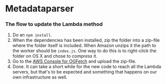# Metadataparser

### The flow to update the Lambda method

1. Do an `npm install`.
2. When the dependencies has been installed, zip the folder into a zip-file where the folder itself is included. When Amazon unzips it the path to the worker should be `index.js`. One way to do this is to right-click the folder on OS X and chose to *compress* it.
3. Go to the [AWS Console for OGFetch](https://console.aws.amazon.com/lambda/home?region=us-east-1#/test/http/ogfetch) and upload the zip-file.
4. Done. It can take a short while for the new code to reach all the Lambda servers, but that's to be expected and something that happens on our own infrastructure as well.
